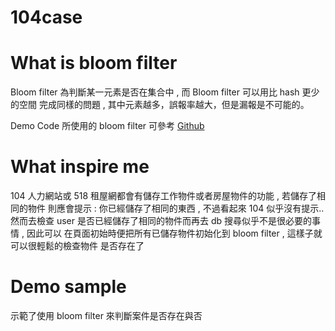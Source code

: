 104case
=======

What is bloom filter
=======
Bloom filter 為判斷某一元素是否在集合中 , 而 Bloom filter 可以用比 hash 更少的空間
完成同樣的問題 , 其中元素越多，誤報率越大，但是漏報是不可能的。

Demo Code 所使用的 bloom filter 可參考
[Github](https://github.com/jasondavies/bloomfilter.js)

What inspire me 
=======
104 人力網站或 518 租屋網都會有儲存工作物件或者房屋物件的功能 , 若儲存了相同的物件
則應會提示 : 你已經儲存了相同的東西 , 不過看起來 104 似乎沒有提示..然而去檢查
user 是否已經儲存了相同的物件而再去 db 搜尋似乎不是很必要的事情 , 因此可以
在頁面初始時便把所有已儲存物件初始化到 bloom filter , 這樣子就可以很輕鬆的檢查物件
是否存在了


Demo sample
=======
示範了使用 bloom filter 來判斷案件是否存在與否


